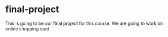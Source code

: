 # final-project
This is going to be our final project for this course. We are going to work on online shopping card. 
